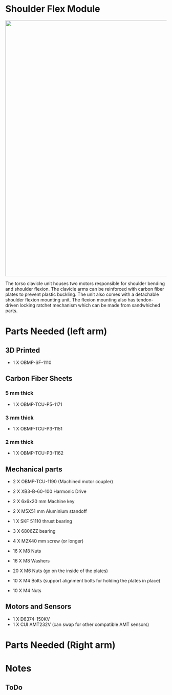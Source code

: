 # Shoulder Flex Module

<img src="https://raw.githubusercontent.com/newdexterity/Open-Biomanual-Manipulation-System/master/images/readme/obmp-sf-1200.jpg" width="800">

The torso clavicle unit houses two motors responsible for shoulder bending and shoulder flexion. The clavicle arms can be reinforced with carbon fiber plates to prevent plastic buckling.
The unit also comes with a detachable shoulder flexion mounting unit. The flexion mounting also has tendon-driven locking ratchet mechanism which can be made from sandwhiched parts.

# Parts Needed (left arm)
## 3D Printed

* 1 X OBMP-SF-1110

## Carbon Fiber Sheets
### 5 mm thick

* 1 X OBMP-TCU-P5-1171

### 3 mm thick

* 1 X OBMP-TCU-P3-1151

### 2 mm thick

* 1 X OBMP-TCU-P3-1162

## Mechanical parts

* 2 X OBMP-TCU-1190 (Machined motor coupler)
* 2 X XB3-B-60-100 Harmonic Drive
* 2 X 6x6x20 mm Machine key
* 2 X M5X51 mm Aluminium standoff
* 1 X SKF 51110 thrust bearing
* 3 X 6806ZZ bearing


* 4 X M2X40 mm screw (or longer)
* 16 X M8 Nuts
* 16 X M8 Washers
* 20 X M6 Nuts (go on the inside of the plates)
* 10 X M4 Bolts (support alignment bolts for holding the plates in place)
* 10 X M4 Nuts

## Motors and Sensors

* 1 X D6374-150KV
* 1 X CUI AMT232V (can swap for other compatible AMT sensors)


# Parts Needed (Right arm)



# Notes
## ToDo

